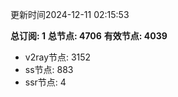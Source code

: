 更新时间2024-12-11 02:15:53

**总订阅: 1**
**总节点: 4706**
**有效节点: 4039**
- v2ray节点: 3152
- ss节点: 883
- ssr节点: 4
